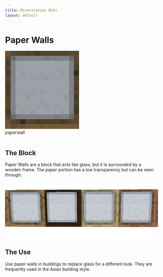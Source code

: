 ```yaml
---
title: Minecolonies Wiki
layout: default
---
```

# Paper Walls

<div class="infobox box text-center">
    <img src="../../assets/images/deco/paperwall.png" alt="Paper Walls"/><br>
    <recipe>paperwall</recipe>
</div>
<br>

## The Block
Paper Walls are a block that acts like glass, but it is surrounded by a wooden frame. The paper portion has a low transparency but can be seen through.
<br>

<img src="../../assets/images/deco/paperwalls.png" alt="Paper Walls" />

## The Use
Use paper walls in buildings to replace glass for a different look. They are frequently used in the Asian building style.
